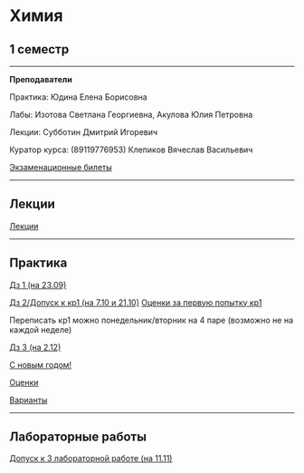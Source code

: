 # Химия

## 1 семестр
___________
**Преподаватели**

Практика: Юдина Елена Борисовна

Лабы: Изотова Светлана Георгиевна, Акулова Юлия Петровна

Лекции: Субботин Дмитрий Игоревич

Куратор курса: (89119776953) Клепиков Вячеслав Васильевич

[Экзаменационные билеты](../Files/Chemistry/Билеты%20химия.png) 
_________
## Лекции

[Лекции](../Files/Chemistry/Лекции.gif)

_________
## Практика

[Дз 1 (на 23.09)](../Files/Chemistry/Химия%20дз%201.pdf)

[Дз 2/Допуск к кр1 (на 7.10 и 21.10)](../Files/Chemistry/Химия%20допуск%20к%20кр1.jpg)
[Оценки за первую попытку кр1](../Files/Chemistry/Химия%20оценки%20кр1%20п1.pdf) 

Переписать кр1 можно понедельник/вторник на 4 паре (возможно не на каждой неделе)

[Дз 3 (на 2.12)](../Files/Chemistry/Химия%20дз%203.pdf)

[С новым годом!](../Files/ComputerScience/С%20новым%20годом.jpg)

[Оценки](../Files/Chemistry/Химия%20оценки.pdf)

[Варианты](../Files/Documents/GroupList.md)
___________
## Лабораторные работы

[Допуск к 3 лабораторной работе (на 11.11)](../Files/Chemistry/Допуск%20к%20лаб.3.jpg)
